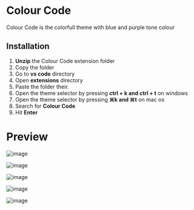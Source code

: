 # Colour Code
Colour Code is the colorfull theme with blue and purple tone colour

## Installation
 1. **Unzip** the Colour Code extension folder
 2. Copy the folder
 3. Go to **vs code** directory 
 4. Open **extensions** directory
 5. Paste the folder their. 
 6. Open the theme selector by pressing **ctrl + k and ctrl + t** on windows
 7. Open the theme selector by pressing **⌘k and ⌘t** on mac os
 8. Search for **Colour Code** 
 9. Hit **Enter**

# Preview

![image](https://user-images.githubusercontent.com/75135606/139523874-fd03a63e-8047-45f5-9f5a-30f6af508a2f.png)

![image](https://user-images.githubusercontent.com/75135606/139523886-727106fe-f4b5-4e33-99dc-fc8e494e9601.png)

![image](https://user-images.githubusercontent.com/75135606/139523891-6283862a-2dc6-422f-8bd6-7a3970e04898.png)

![image](https://user-images.githubusercontent.com/75135606/139523897-a8218f77-9641-4a1c-908b-4ffc03bb6f49.png)

![image](https://user-images.githubusercontent.com/75135606/139523904-41c331da-2ff4-4235-82e0-0c1accbe510a.png)
